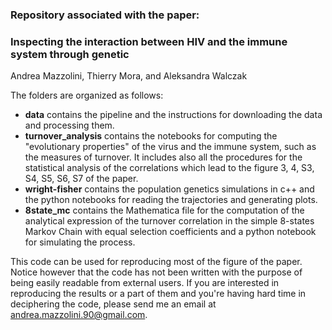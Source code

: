 ### Repository associated with the paper:

### Inspecting the interaction between HIV and the immune system through genetic
Andrea Mazzolini, Thierry Mora, and Aleksandra Walczak


The folders are organized as follows:
- **data** contains the pipeline and the instructions for downloading the data and processing them.
- **turnover_analysis** contains the notebooks for computing the "evolutionary properties" of the virus and the immune system, such as the measures of turnover.
It includes also all the procedures for the statistical analysis of the correlations which lead to the figure 3, 4, S3, S4, S5, S6, S7 of the paper.
- **wright-fisher** contains the population genetics simulations in c++ and the python notebooks for reading the trajectories and generating plots.
- **8state_mc** contains the Mathematica file for the computation of the analytical expression of the turnover correlation in the simple 8-states Markov Chain with equal selection coefficients and a python notebook for simulating the process.

This code can be used for reproducing most of the figure of the paper. Notice however that the code has not been written with the purpose of being easily readable from external users.
If you are interested in reproducing the results or a part of them and you're having hard time in deciphering the code, please send me an email at andrea.mazzolini.90@gmail.com.
